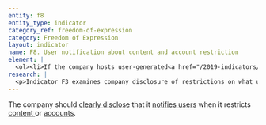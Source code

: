 ```yaml
---
entity: f8
entity_type: indicator
category_ref: freedom-of-expression
category: Freedom of Expression
layout: indicator
name: F8. User notification about content and account restriction
element: | 
  <ol><li>If the company hosts user-generated<a href="/2019-indicators/#content" target="_blank" rel="noopener"> content</a>, does the company <a href="/2019-indicators/#clearlydisclose" target="_blank" rel="noopener">clearly disclose</a> that it notifies <a href="/2019-indicators/#user" target="_blank" rel="noopener">users</a> who generated the <a href="/2019-indicators/#content" target="_blank" rel="noopener">content </a>when it is restricted?</li><li>Does the company <a href="/2019-indicators/#clearlydisclose" target="_blank" rel="noopener">clearly disclose</a> that it notifies users who attempt to access <a href="/2019-indicators/#content" target="_blank" rel="noopener">content</a> that has been restricted?</li><li>In its notification, does the company <a href="/2019-indicators/#clearlydisclose" target="_blank" rel="noopener">clearly disclose</a> a reason for the <a href="/2019-indicators/#content" target="_blank" rel="noopener">content </a>restriction (legal or otherwise)?</li><li>Does the company <a href="/2019-indicators/#clearlydisclose" target="_blank" rel="noopener">clearly disclose</a> that it notifies users when it restricts their <a href="/2019-indicators/#account" target="_blank" rel="noopener">account</a>?</li></ol>
research: | 
  <p>Indicator F3 examines company disclosure of restrictions on what users can post or do on a service. This indicator, F8, focuses on whether a company clearly discloses that it notifies users when it takes these types of actions (whether due to terms of service enforcement or third-party restriction requests). A company&rsquo;s decision to restrict or remove access to content or accounts can have a significant impact on users&rsquo; freedom of expression and access to information rights. We therefore expect a company to disclose that they notify users when they have removed content, restricted a user&rsquo;s account, or otherwise restricted users&rsquo; abilities to access a service. If a company removes content that a user has posted, we expect the company to inform that user about its decision. If a different user attempts to access content that the company has restricted, we expect the company to notify that user about the content restriction. We also expect companies to specify reasons for their decisions. This disclosure should be part of companies&rsquo; explanations of their content and access restriction practices.</p><p><strong>Potential sources:</strong></p><ul><li>Company terms of service, acceptable use policy, community standards, content guidelines, abusive behavior policy, or similar document that explains the rules users have to follow.</li><li>Company support page, help center, or FAQ (e.g., questions around why is content removed, why is an account suspended, etc.)</li><li>Company guidelines for developers</li><li>Company human rights policy</li></ul>
---
```

The company should [clearly disclose](/2019-indicators/#clearlydisclose) that it [notifies users](/2019-indicators/#notice) when it restricts [content ](/2019-indicators/#content)or [accounts](/2019-indicators/#account).